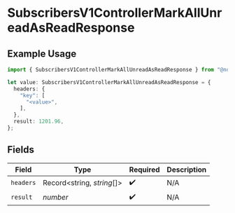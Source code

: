 # SubscribersV1ControllerMarkAllUnreadAsReadResponse

## Example Usage

```typescript
import { SubscribersV1ControllerMarkAllUnreadAsReadResponse } from "@novu/api/models/operations";

let value: SubscribersV1ControllerMarkAllUnreadAsReadResponse = {
  headers: {
    "key": [
      "<value>",
    ],
  },
  result: 1201.96,
};
```

## Fields

| Field                      | Type                       | Required                   | Description                |
| -------------------------- | -------------------------- | -------------------------- | -------------------------- |
| `headers`                  | Record<string, *string*[]> | :heavy_check_mark:         | N/A                        |
| `result`                   | *number*                   | :heavy_check_mark:         | N/A                        |